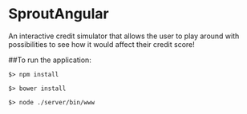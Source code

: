 # SproutAngular
An interactive credit simulator that allows the user to play around with possibilities to see how it would affect their credit score!

##To run the application:

```
$> npm install
```
```
$> bower install
```
```
$> node ./server/bin/www
```
